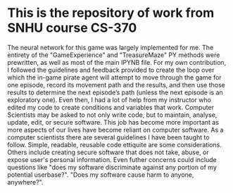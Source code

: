# This is the repository of work from SNHU course CS-370

The neural network for this game was largely implemented for me. The entirety of the "GameExperience" and "TreasureMaze" PY methods were prewritten, as well as most of the main IPYNB file.
For my own contribution, I followed the guidelines and feedback provided to create the loop over which the in-game pirate agent will attempt to move through the game for one episode, record its movement path and the results, and then use those results to determine the next episode’s path (unless the next episode is an exploratory one). Even then, I had a lot of help from my instructor who edited my code to create conditions and variables that work.
Computer Scientists may be asked to not only write code, but to maintain, analyse, update, edit, or secure software. This job has become more important as more aspects of our lives have become reliant on computer software.
As a computer scientists there are several guidelines I have been taught to follow. Simple, readable, reusable code ettiquite are some considerations. Others include creating secure software that does not take, abuse, or expose user's personal information. Even futher concerns could include questions like "does my software discriminate against any portion of my potential userbase?". "Does my software cause harm to anyone, anywhere?".
